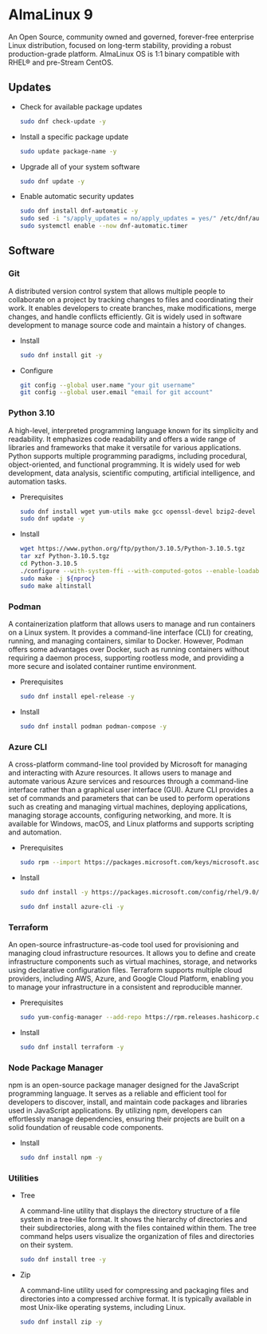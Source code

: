 # AlmaLinux 9

An Open Source, community owned and governed, forever-free enterprise Linux distribution, focused on long-term stability, providing a robust production-grade platform. AlmaLinux OS is 1:1 binary compatible with RHEL® and pre-Stream CentOS.

## Updates

- Check for available package updates

  ```bash
  sudo dnf check-update -y
  ```

- Install a specific package update

  ```bash
  sudo update package-name -y
  ```

- Upgrade all of your system software

  ```bash
  sudo dnf update -y
  ```

- Enable automatic security updates

  ```bash
  sudo dnf install dnf-automatic -y
  sudo sed -i "s/apply_updates = no/apply_updates = yes/" /etc/dnf/automatic.conf
  sudo systemctl enable --now dnf-automatic.timer
  ```

## Software

### Git

A distributed version control system that allows multiple people to collaborate on a project by tracking changes to files and coordinating their work. It enables developers to create branches, make modifications, merge changes, and handle conflicts efficiently. Git is widely used in software development to manage source code and maintain a history of changes.

- Install

  ```bash
  sudo dnf install git -y
  ```

- Configure

  ```bash
  git config --global user.name "your git username"
  git config --global user.email "email for git account"
  ```

### Python 3.10

A high-level, interpreted programming language known for its simplicity and readability. It emphasizes code readability and offers a wide range of libraries and frameworks that make it versatile for various applications. Python supports multiple programming paradigms, including procedural, object-oriented, and functional programming. It is widely used for web development, data analysis, scientific computing, artificial intelligence, and automation tasks.

- Prerequisites

  ```bash
  sudo dnf install wget yum-utils make gcc openssl-devel bzip2-devel libffi-devel zlib-devel -y
  sudo dnf update -y
  ```

- Install

  ```bash
  wget https://www.python.org/ftp/python/3.10.5/Python-3.10.5.tgz
  tar xzf Python-3.10.5.tgz
  cd Python-3.10.5
  ./configure --with-system-ffi --with-computed-gotos --enable-loadable-sqlite-extensions
  sudo make -j ${nproc}
  sudo make altinstall
  ```

### Podman

A containerization platform that allows users to manage and run containers on a Linux system. It provides a command-line interface (CLI) for creating, running, and managing containers, similar to Docker. However, Podman offers some advantages over Docker, such as running containers without requiring a daemon process, supporting rootless mode, and providing a more secure and isolated container runtime environment.

- Prerequisites

  ```bash
  sudo dnf install epel-release -y
  ```

- Install

  ```bash
  sudo dnf install podman podman-compose -y
  ```

### Azure CLI

A cross-platform command-line tool provided by Microsoft for managing and interacting with Azure resources. It allows users to manage and automate various Azure services and resources through a command-line interface rather than a graphical user interface (GUI). Azure CLI provides a set of commands and parameters that can be used to perform operations such as creating and managing virtual machines, deploying applications, managing storage accounts, configuring networking, and more. It is available for Windows, macOS, and Linux platforms and supports scripting and automation.

- Prerequisites

  ```bash
  sudo rpm --import https://packages.microsoft.com/keys/microsoft.asc
  ```

- Install

  ```bash
  sudo dnf install -y https://packages.microsoft.com/config/rhel/9.0/packages-microsoft-prod.rpm -y

  sudo dnf install azure-cli -y
  ```

### Terraform

An open-source infrastructure-as-code tool used for provisioning and managing cloud infrastructure resources. It allows you to define and create infrastructure components such as virtual machines, storage, and networks using declarative configuration files. Terraform supports multiple cloud providers, including AWS, Azure, and Google Cloud Platform, enabling you to manage your infrastructure in a consistent and reproducible manner.

- Prerequisites

  ```bash
  sudo yum-config-manager --add-repo https://rpm.releases.hashicorp.com/RHEL/hashicorp.repo -y
  ```

- Install

  ```bash
  sudo dnf install terraform -y
  ```

### Node Package Manager

npm is an open-source package manager designed for the JavaScript programming language. It serves as a reliable and efficient tool for developers to discover, install, and maintain code packages and libraries used in JavaScript applications. By utilizing npm, developers can effortlessly manage dependencies, ensuring their projects are built on a solid foundation of reusable code components.

- Install

  ```bash
  sudo dnf install npm -y
  ```

### Utilities

- Tree

  A command-line utility that displays the directory structure of a file system in a tree-like format. It shows the hierarchy of directories and their subdirectories, along with the files contained within them. The tree command helps users visualize the organization of files and directories on their system.

  ```bash
  sudo dnf install tree -y
  ```

- Zip

  A command-line utility used for compressing and packaging files and directories into a compressed archive format. It is typically available in most Unix-like operating systems, including Linux.

  ```bash
  sudo dnf install zip -y
  ```
